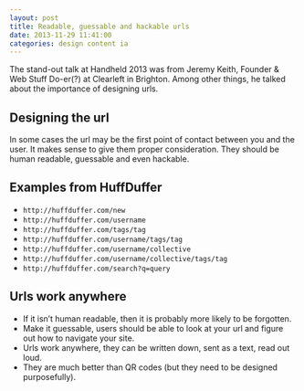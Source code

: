 ```yaml
---
layout: post  
title: Readable, guessable and hackable urls
date: 2013-11-29 11:41:00  
categories: design content ia
---
```


The stand-out talk at Handheld 2013 was from Jeremy Keith, Founder & Web Stuff Do-er(?) at Clearleft in Brighton. Among other things, he talked about the importance of designing urls.

## Designing the url

In some cases the url may be the first point of contact between you and the user. It makes sense to give them proper consideration. They should be human readable, guessable and even hackable.

## Examples from HuffDuffer

- ``http://huffduffer.com/new``
- ``http://huffduffer.com/username``
- ``http://huffduffer.com/tags/tag``
- ``http://huffduffer.com/username/tags/tag``
- ``http://huffduffer.com/username/collective``
- ``http://huffduffer.com/username/collective/tags/tag``
- ``http://huffduffer.com/search?q=query``

## Urls work anywhere

- If it isn’t human readable, then it is probably more likely to be forgotten.
- Make it guessable, users should be able to look at your url and figure out how to navigate your site.
- Urls work anywhere, they can be written down, sent as a text, read out loud.
- They are much better than QR codes (but they need to be designed purposefully).

